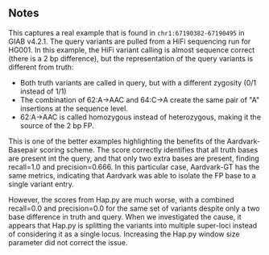## Notes
This captures a real example that is found in `chr1:67190382-67190495` in GIAB v4.2.1.
The query variants are pulled from a HiFi sequencing run for HG001.
In this example, the HiFi variant calling is almost sequence correct (there is a 2 bp difference), but the representation of the query variants is different from truth:

* Both truth variants are called in query, but with a different zygosity (0/1 instead of 1/1)
* The combination of 62:A->AAC and 64:C->A create the same pair of "A" insertions at the sequence level.
* 62:A->AAC is called homozygous instead of heterozygous, making it the source of the 2 bp FP.

This is one of the better examples highlighting the benefits of the Aardvark-Basepair scoring scheme.
The score correctly identifies that all truth bases are present int the query, and that only two extra bases are present, finding recall=1.0 and precision=0.666.
In this particular case, Aardvark-GT has the same metrics, indicating that Aardvark was able to isolate the FP base to a single variant entry.

However, the scores from Hap.py are much worse, with a combined recall=0.0 and precision=0.0 for the same set of variants despite only a two base difference in truth and query.
When we investigated the cause, it appears that Hap.py is splitting the variants into multiple super-loci instead of considering it as a single locus.
Increasing the Hap.py window size parameter did not correct the issue.

